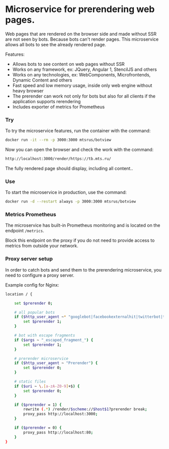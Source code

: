 # Microservice for prerendering web pages.

Web pages that are rendered on the browser side and made without SSR are not seen by bots. Because bots can't render pages. This microservice allows all bots to see the already rendered page.

Features:
- Allows bots to see content on web pages without SSR
- Works on any framework, ex: JQuery, Angular 1, StencilJS and others
- Works on any technologies, ex: WebComponents, Microfrontends, Dynamic Content and others
- Fast speed and low memory usage, inside only web engine without heavy browser
- The prerender can work not only for bots but also for all clients if the application supports rerendering
- Includes exporter of metrics for Prometheus

### Try
To try the microservice features, run the container with the command:
```sh
docker run -it --rm -p 3000:3000 mtsrus/botview
```

Now you can open the browser and check the work with the command:

```sh
http://localhost:3000/render/https://tb.mts.ru/
```

The fully rendered page should display, including all content..

### Use
To start the microservice in production, use the command:
```sh
docker run -d --restart always -p 3000:3000 mtsrus/botview
```

### Metrics Prometheus
The microservice has built-in Prometheus monitoring and is located on the endpoint `/metrics`.

Block this endpoint on the proxy if you do not need to provide access to metrics from outside your network.

### Proxy server setup
In order to catch bots and send them to the prerendering microservice, you need to configure a proxy server.

Example config for Nginx:
```sh
location / {

    set $prerender 0;

    # all popular bots
    if ($http_user_agent ~* "googlebot|facebookexternalhit|twitterbot|telegrambot|yahoo|bingbot|baiduspider|yandex|yeti|yodaobot|gigabot|ia_archiver|developers\.google\.com") {
        set $prerender 1;
    }

    # bot with escape fragments
    if ($args ~ "_escaped_fragment_") {
        set $prerender 1;
    }

    # prerender microservice
    if ($http_user_agent ~ "Prerender") {
        set $prerender 0;
    }

    # static files
    if ($uri ~ \.[a-zA-Z0-9]+$) {
        set $prerender 0;
    }

    if ($prerender = 1) {
        rewrite (.*) /render/$scheme://$host$1?prerender break;
        proxy_pass http://localhost:3000;
    }

    if ($prerender = 0) {
        proxy_pass http://localhost:80;
    }
}
```